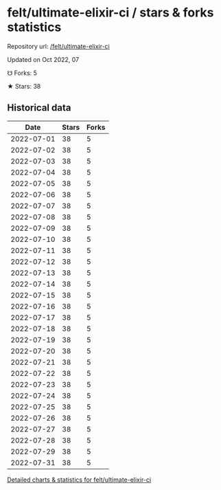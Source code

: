 # felt/ultimate-elixir-ci / stars & forks statistics

Repository url: [/felt/ultimate-elixir-ci](https://github.com/felt/ultimate-elixir-ci)

Updated on Oct 2022, 07

☋ Forks: 5

★ Stars: 38

## Historical data
| Date | Stars | Forks |
|------|-------|-------|
| 2022-07-01 | 38 | 5 | 
| 2022-07-02 | 38 | 5 | 
| 2022-07-03 | 38 | 5 | 
| 2022-07-04 | 38 | 5 | 
| 2022-07-05 | 38 | 5 | 
| 2022-07-06 | 38 | 5 | 
| 2022-07-07 | 38 | 5 | 
| 2022-07-08 | 38 | 5 | 
| 2022-07-09 | 38 | 5 | 
| 2022-07-10 | 38 | 5 | 
| 2022-07-11 | 38 | 5 | 
| 2022-07-12 | 38 | 5 | 
| 2022-07-13 | 38 | 5 | 
| 2022-07-14 | 38 | 5 | 
| 2022-07-15 | 38 | 5 | 
| 2022-07-16 | 38 | 5 | 
| 2022-07-17 | 38 | 5 | 
| 2022-07-18 | 38 | 5 | 
| 2022-07-19 | 38 | 5 | 
| 2022-07-20 | 38 | 5 | 
| 2022-07-21 | 38 | 5 | 
| 2022-07-22 | 38 | 5 | 
| 2022-07-23 | 38 | 5 | 
| 2022-07-24 | 38 | 5 | 
| 2022-07-25 | 38 | 5 | 
| 2022-07-26 | 38 | 5 | 
| 2022-07-27 | 38 | 5 | 
| 2022-07-28 | 38 | 5 | 
| 2022-07-29 | 38 | 5 | 
| 2022-07-31 | 38 | 5 | 


[Detailed charts & statistics for felt/ultimate-elixir-ci](https://reviewgithub.com/rep/felt/ultimate-elixir-ci)
